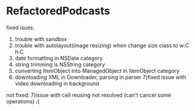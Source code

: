 # RefactoredPodcasts
fixed isues:
1) trouble with sandbox 
2) trouble with autolayout(image resizing) when change size class to w:C h:C
3) date formatting in NSDate category
4) string trimming is NSString category
5) converting ItemObject into ManagedObject in ItemObject category
6) downloading XML in Downloader, parsing in parser
7)fixed issue with video downloading in background

not fixed:
7)issue with cell reusing not resolved (can't cancel some operations) :(
